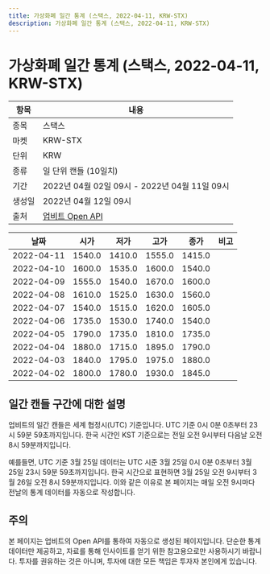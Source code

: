 ```yaml
---
title: 가상화폐 일간 통계 (스택스, 2022-04-11, KRW-STX)
description: 가상화폐 일간 통계 (스택스, 2022-04-11, KRW-STX)
---
```



가상화폐 일간 통계 (스택스, 2022-04-11, KRW-STX)
===

|항목|내용|
|--|--|
|종목|스택스|
|마켓|KRW-STX|
|단위|KRW|
|종류|일 단위 캔들 (10일치)|
|기간|2022년 04월 02일 09시 - 2022년 04월 11일 09시|
|생성일|2022년 04월 12일 09시|
|출처|[업비트 Open API](https://docs.upbit.com)|


|날짜|시가|저가|고가|종가|비고|
|--|--|--|--|--|--|
|2022-04-11|1540.0|1410.0|1555.0|1415.0|    |
|2022-04-10|1600.0|1535.0|1600.0|1540.0|    |
|2022-04-09|1555.0|1540.0|1670.0|1600.0|    |
|2022-04-08|1610.0|1525.0|1630.0|1560.0|    |
|2022-04-07|1540.0|1515.0|1620.0|1605.0|    |
|2022-04-06|1735.0|1530.0|1740.0|1540.0|    |
|2022-04-05|1790.0|1735.0|1810.0|1735.0|    |
|2022-04-04|1880.0|1715.0|1895.0|1790.0|    |
|2022-04-03|1840.0|1795.0|1975.0|1880.0|    |
|2022-04-02|1800.0|1780.0|1930.0|1845.0|    |


일간 캔들 구간에 대한 설명
---


업비트의 일간 캔들은 세계 협정시(UTC) 기준입니다. 
UTC 기준 0시 0분 0초부터 23시 59분 59초까지입니다. 
한국 시간인 KST 기준으로는 전일 오전 9시부터 다음날 오전 8시 59분까지입니다. 


예를들면, UTC 기준 3월 25일 데이터는 UTC 시준 3월 25일 0시 0분 0초부터 3월 25일 23시 59분 59초까지입니다. 
한국 시간으로 표현하면 3월 25일 오전 9시부터 3월 26일 오전 8시 59분까지입니다. 
이와 같은 이유로 본 페이지는 매일 오전 9시마다 전날의 통계 데이터를 자동으로 작성합니다. 


주의
---


본 페이지는 업비트의 Open API를 통하여 자동으로 생성된 페이지입니다. 
단순한 통계 데이터만 제공하고, 자료를 통해 인사이트를 얻기 위한 참고용으로만 사용하시기 바랍니다. 
투자를 권유하는 것은 아니며, 투자에 대한 모든 책임은 투자자 본인에게 있습니다. 
